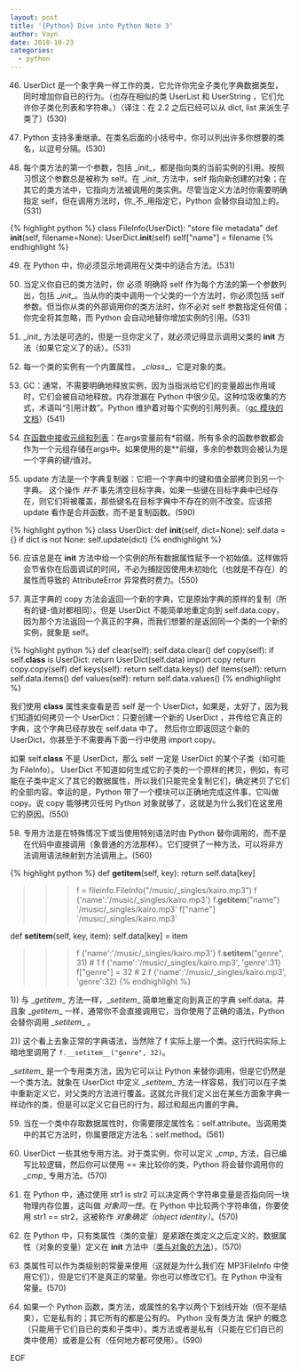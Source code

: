 ```yaml
---
layout: post
title: '{Python} Dive into Python Note 3'
author: Vayn
date: 2010-10-23
categories:
  - python
---
```


46) UserDict 是一个象字典一样工作的类，它允许你完全子类化字典数据类型，同时增加你自已的行为。（也存在相似的类 UserList 和 UserString ，它们允许你子类化列表和字符串。）（译注：在 2.2 之后已经可以从 dict, list 来派生子类了）(530)

47) Python 支持多重继承。在类名后面的小括号中，你可以列出许多你想要的类名，以逗号分隔。(530)

48) 每个类方法的第一个参数，包括 \__init__，都是指向类的当前实例的引用。按照习惯这个参数总是被称为 self。在 \__init__ 方法中，self 指向新创建的对象；在其它的类方法中，它指向方法被调用的类实例。尽管当定义方法时你需要明确指定 self，但在调用方法时，你_不_用指定它，Python 会替你自动加上的。(531)

{% highlight python %}
class FileInfo(UserDict):
    "store file metadata"
    def __init__(self, filename=None):
        UserDict.__init__(self)
        self["name"] = filename
{% endhighlight %}

49) 在 Python 中，你必须显示地调用在父类中的适合方法。(531)

50) 当定义你自已的类方法时，你 必须 明确将 self 作为每个方法的第一个参数列出，包括 \__init__。当从你的类中调用一个父类的一个方法时，你必须包括 self 参数。但当你从类的外部调用你的类方法时，你不必对 self 参数指定任何值；你完全将其忽略，而 Python 会自动地替你增加实例的引用。(531)

51) \__init__ 方法是可选的，但是一旦你定义了，就必须记得显示调用父类的 __init__ 方法（如果它定义了的话）。(531)

52) 每一个类的实例有一个内置属性， \__class__，它是对象的类。

53) GC：通常，不需要明确地释放实例，因为当指派给它们的变量超出作用域时，它们会被自动地释放。内存泄漏在 Python 中很少见。这种垃圾收集的方式，术语叫“引用计数”。Python 维护着对每个实例的引用列表。（[gc 模块的文档](http://www.python.org/doc/current/lib/module-gc.html)）(541)

54) [在函数中接收元组和列表](http://woodpecker.org.cn/abyteofpython_cn/chinese/ch15s04.html)：在args变量前有\*前缀，所有多余的函数参数都会作为一个元组存储在args中。如果使用的是\*\*前缀，多余的参数则会被认为是一个字典的键/值对。

55) update 方法是一个字典复制器：它把一个字典中的键和值全部拷贝到另一个字典。 这个操作 _并不_ 事先清空目标字典，如果一些键在目标字典中已经存在，则它们将被覆盖，那些键名在目标字典中不存在的则不改变。应该把 update 看作是合并函数，而不是复制函数。(590)

{% highlight python %}
class UserDict:
    def __init__(self, dict=None):
        self.data = {}
        if dict is not None: self.update(dict)
{% endhighlight %}

56) 应该总是在 __init__ 方法中给一个实例的所有数据属性赋予一个初始值。这样做将会节省你在后面调试的时间，不必为捕捉因使用未初始化（也就是不存在）的属性而导致的 AttributeError 异常费时费力。(550)

57) 真正字典的 copy 方法会返回一个新的字典，它是原始字典的原样的复制（所有的键-值对都相同）。但是 UserDict 不能简单地重定向到 self.data.copy，因为那个方法返回一个真正的字典，而我们想要的是返回同一个类的一个新的实例，就象是 self。

{% highlight python %}
    def clear(self): self.data.clear()
    def copy(self):
        if self.__class__ is UserDict:
            return UserDict(self.data)
        import copy
        return copy.copy(self)
    def keys(self): return self.data.keys()
    def items(self): return self.data.items()
    def values(self): return self.data.values()
{% endhighlight %}

我们使用 __class__ 属性来查看是否 self 是一个 UserDict，如果是，太好了，因为我们知道如何拷贝一个 UserDict：只要创建一个新的 UserDict ，并传给它真正的字典，这个字典已经存放在 self.data 中了。 然后你立即返回这个新的 UserDict，你甚至于不需要再下面一行中使用 import copy。

如果 self.__class__ 不是 UserDict，那么 self 一定是 UserDict 的某个子类（如可能为 FileInfo）。 UserDict 不知道如何生成它的子类的一个原样的拷贝，例如，有可能在子类中定义了其它的数据属性，所以我们只能完全复制它们，确定拷贝了它们的全部内容。幸运的是，Python 带了一个模块可以正确地完成这件事，它叫做 copy。说 copy 能够拷贝任何 Python 对象就够了，这就是为什么我们在这里用它的原因。(550)

58) 专用方法是在特殊情况下或当使用特别语法时由 Python 替你调用的，而不是在代码中直接调用（象普通的方法那样）。它们提供了一种方法，可以将非方法调用语法映射到方法调用上。(560)

{% highlight python %}
def __getitem__(self, key): return self.data[key]
>>> f = fileinfo.FileInfo("/music/_singles/kairo.mp3")
>>> f
{'name':'/music/_singles/kairo.mp3'}
>>> f.__getitem__("name") 
'/music/_singles/kairo.mp3'
>>> f["name"]             
'/music/_singles/kairo.mp3'

def __setitem__(self, key, item): self.data[key] = item
>>> f
{'name':'/music/_singles/kairo.mp3'}
>>> f.__setitem__("genre", 31) # 1
>>> f
{'name':'/music/_singles/kairo.mp3', 'genre':31}
>>> f["genre"] = 32 # 2
>>> f
{'name':'/music/_singles/kairo.mp3', 'genre':32}
{% endhighlight %}

1)) 与 \__getitem__ 方法一样，\__setitem__ 简单地重定向到真正的字典 self.data。并且象 \__getitem__ 一样，通常你不会直接调用它，当你使用了正确的语法，Python 会替你调用 \__setitem__ 。

2)) 这个看上去象正常的字典语法，当然除了 f 实际上是一个类。这行代码实际上暗地里调用了 `f.__setitem__("genre", 32)`。

\__setitem__ 是一个专用类方法，因为它可以让 Python 来替你调用，但是它仍然是一个类方法。就象在 UserDict 中定义 \__setitem__ 方法一样容易，我们可以在子类中重新定义它，对父类的方法进行覆盖。这就允许我们定义出在某些方面象字典一样动作的类，但是可以定义它自已的行为，超过和超出内置的字典。

59) 当在一个类中存取数据属性时，你需要限定属性名：self.attribute。当调用类中的其它方法时，你属要限定方法名：self.method。(561)

60) UserDict 一些其他专用方法。对于类实例，你可以定义 \__cmp__ 方法，自已编写比较逻辑，然后你可以使用 == 来比较你的类，Python 将会替你调用你的 \__cmp__ 专用方法。(570)

61) 在 Python 中，通过使用 str1 is str2 可以决定两个字符串变量是否指向同一块物理内存位置，这叫做 _对象同一性_。在 Python 中比较两个字符串值，你要使用 str1 == str2，这被称作 _对象确定（object identity）_。(570)

62) 在 Python 中，只有类属性（类的变量）是紧跟在类定义之后定义的，数据属性（对象的变量）定义在 __init__ 方法中（[类与对象的方法](http://woodpecker.org.cn/abyteofpython_cn/chinese/ch11s06.html "简明 Python 教程")）。(570)

63) 类属性可以作为类级别的常量来使用（这就是为什么我们在 MP3FileInfo 中使用它们），但是它们不是真正的常量。你也可以修改它们。在 Python 中没有常量。(570)

64) 如果一个 Python 函数，类方法，或属性的名字以两个下划线开始（但不是结束），它是私有的；其它所有的都是公有的。 Python 没有类方法 保护 的概念（只能用于它们自已的类和子类中）。类方法或者是私有（只能在它们自已的类中使用）或者是公有（任何地方都可使用）。(590)

EOF